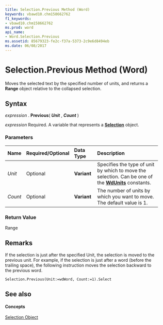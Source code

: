 ```yaml
---
title: Selection.Previous Method (Word)
keywords: vbawd10.chm158662762
f1_keywords:
- vbawd10.chm158662762
ms.prod: word
api_name:
- Word.Selection.Previous
ms.assetid: 85679323-fe2c-f37a-5373-2c9e6d8494eb
ms.date: 06/08/2017
---
```



# Selection.Previous Method (Word)

Moves the selected text by the specified number of units, and returns a **Range** object relative to the collapsed selection.


## Syntax

 _expression_ . **Previous**( **_Unit_** , **_Count_** )

 _expression_ Required. A variable that represents a **[Selection](selection-object-word.md)** object.


### Parameters



|**Name**|**Required/Optional**|**Data Type**|**Description**|
|:-----|:-----|:-----|:-----|
| _Unit_|Optional| **Variant**|Specifies the type of unit by which to move the selection. Can be one of the **[WdUnits](wdunits-enumeration-word.md)** constants.|
| _Count_|Optional| **Variant**|The number of units by which you want to move. The default value is 1.|

### Return Value

Range


## Remarks

If the selection is just after the specified Unit, the selection is moved to the previous unit. For example, if the selection is just after a word (before the trailing space), the following instruction moves the selection backward to the previous word.


```
Selection.Previous(Unit:=wdWord, Count:=1).Select
```


## See also


#### Concepts


[Selection Object](selection-object-word.md)

